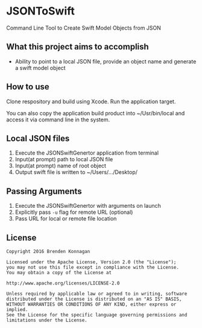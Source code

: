 # JSONToSwift
Command Line Tool to Create Swift Model Objects from JSON

## What this project aims to accomplish
- Ability to point to a local JSON file, provide an object name and generate a swift model object

## How to use
Clone respository and build using Xcode. Run the application target.

You can also copy the application build product into ~/Usr/bin/local and access it via command line in the system.

## Local JSON files
1. Execute the JSONSwiftGenertor application from terminal
2. Input(at prompt) path to local JSON file
3. Input(at prompt) name of root object
4. Output swift file is written to ~/Users/.../Desktop/

## Passing Arguments
1. Execute the JSONSwiftGenertor with arguments on launch
2. Explicitly pass `-u` flag for remote URL (optional)
3. Pass URL for local or remote file location

## License
    Copyright 2016 Brenden Konnagan

    Licensed under the Apache License, Version 2.0 (the "License");
    you may not use this file except in compliance with the License.
    You may obtain a copy of the License at

    http://www.apache.org/licenses/LICENSE-2.0

    Unless required by applicable law or agreed to in writing, software
    distributed under the License is distributed on an "AS IS" BASIS,
    WITHOUT WARRANTIES OR CONDITIONS OF ANY KIND, either express or implied.
    See the License for the specific language governing permissions and
    limitations under the License.
